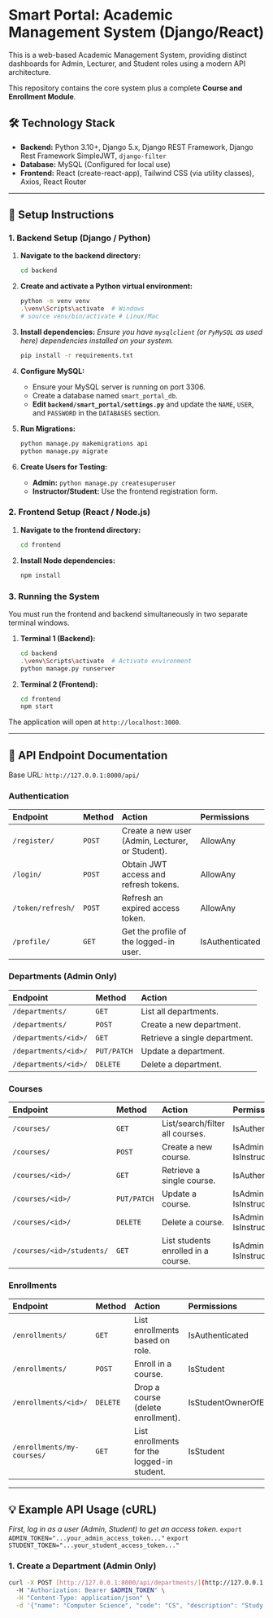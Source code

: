 # Smart Portal: Academic Management System (Django/React)

This is a web-based Academic Management System, providing distinct dashboards for Admin, Lecturer, and Student roles using a modern API architecture.

This repository contains the core system plus a complete **Course and Enrollment Module**.

## 🛠️ Technology Stack

* **Backend:** Python 3.10+, Django 5.x, Django REST Framework, Django Rest Framework SimpleJWT, `django-filter`
* **Database:** MySQL (Configured for local use)
* **Frontend:** React (create-react-app), Tailwind CSS (via utility classes), Axios, React Router

---

## 🚀 Setup Instructions

### 1. Backend Setup (Django / Python)

1.  **Navigate to the backend directory:**
    ```bash
    cd backend
    ```

2.  **Create and activate a Python virtual environment:**
    ```bash
    python -m venv venv
    .\venv\Scripts\activate  # Windows
    # source venv/bin/activate # Linux/Mac
    ```

3.  **Install dependencies:**
    *Ensure you have `mysqlclient` (or `PyMySQL` as used here) dependencies installed on your system.*
    ```bash
    pip install -r requirements.txt
    ```

4.  **Configure MySQL:**
    * Ensure your MySQL server is running on port 3306.
    * Create a database named `smart_portal_db`.
    * **Edit `backend/smart_portal/settings.py`** and update the `NAME`, `USER`, and `PASSWORD` in the `DATABASES` section.

5.  **Run Migrations:**
    ```bash
    python manage.py makemigrations api
    python manage.py migrate
    ```

6.  **Create Users for Testing:**
    * **Admin:** `python manage.py createsuperuser`
    * **Instructor/Student:** Use the frontend registration form.

### 2. Frontend Setup (React / Node.js)

1.  **Navigate to the frontend directory:**
    ```bash
    cd frontend
    ```

2.  **Install Node dependencies:**
    ```bash
    npm install
    ```

### 3. Running the System

You must run the frontend and backend simultaneously in two separate terminal windows.

1.  **Terminal 1 (Backend):**
    ```bash
    cd backend
    .\venv\Scripts\activate  # Activate environment
    python manage.py runserver
    ```

2.  **Terminal 2 (Frontend):**
    ```bash
    cd frontend
    npm start
    ```

The application will open at `http://localhost:3000`.

---

## 📖 API Endpoint Documentation

Base URL: `http://127.0.0.1:8000/api/`

### Authentication

| Endpoint | Method | Action | Permissions |
| :--- | :--- | :--- | :--- |
| `/register/` | `POST` | Create a new user (Admin, Lecturer, or Student). | AllowAny |
| `/login/` | `POST` | Obtain JWT access and refresh tokens. | AllowAny |
| `/token/refresh/` | `POST` | Refresh an expired access token. | AllowAny |
| `/profile/` | `GET` | Get the profile of the logged-in user. | IsAuthenticated |

### Departments (Admin Only)

| Endpoint | Method | Action |
| :--- | :--- | :--- |
| `/departments/` | `GET` | List all departments. | IsAuthenticated |
| `/departments/` | `POST` | Create a new department. | IsAdmin |
| `/departments/<id>/` | `GET` | Retrieve a single department. | IsAuthenticated |
| `/departments/<id>/` | `PUT/PATCH` | Update a department. | IsAdmin |
| `/departments/<id>/` | `DELETE` | Delete a department. | IsAdmin |

### Courses

| Endpoint | Method | Action | Permissions |
| :--- | :--- | :--- | :--- |
| `/courses/` | `GET` | List/search/filter all courses. | IsAuthenticated |
| `/courses/` | `POST` | Create a new course. | IsAdmin or IsInstructor |
| `/courses/<id>/` | `GET` | Retrieve a single course. | IsAuthenticated |
| `/courses/<id>/` | `PUT/PATCH` | Update a course. | IsAdmin or IsInstructorOfCourse |
| `/courses/<id>/` | `DELETE` | Delete a course. | IsAdmin or IsInstructorOfCourse |
| `/courses/<id>/students/` | `GET` | List students enrolled in a course. | IsAdmin or IsInstructorOfCourse |

### Enrollments

| Endpoint | Method | Action | Permissions |
| :--- | :--- | :--- | :--- |
| `/enrollments/` | `GET` | List enrollments based on role. | IsAuthenticated |
| `/enrollments/` | `POST` | Enroll in a course. | IsStudent |
| `/enrollments/<id>/` | `DELETE` | Drop a course (delete enrollment). | IsStudentOwnerOfEnrollment |
| `/enrollments/my-courses/` | `GET` | List enrollments for the logged-in student. | IsStudent |

---

## 💡 Example API Usage (cURL)

*First, log in as a user (Admin, Student) to get an access token.*
`export ADMIN_TOKEN="...your_admin_access_token..."`
`export STUDENT_TOKEN="...your_student_access_token..."`

### 1. Create a Department (Admin Only)
```bash
curl -X POST [http://127.0.0.1:8000/api/departments/](http://127.0.0.1:8000/api/departments/) \
  -H "Authorization: Bearer $ADMIN_TOKEN" \
  -H "Content-Type: application/json" \
  -d '{"name": "Computer Science", "code": "CS", "description": "Study of computing."}'